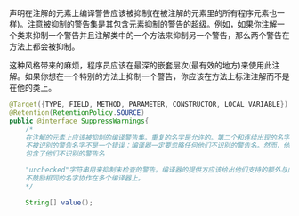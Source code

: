 声明在注解的元素上编译警告应该被抑制\(在被注解的元素里的所有程序元素也一样\)。注意被抑制的警告集是其包含元素抑制的警告的超级。例如，如果你注解一个类来抑制一个警告并且注解类中的一个方法来抑制另一个警告，那么两个警告在方法上都会被抑制。

这种风格带来的麻烦，程序员应该在最深的嵌套层次\(最有效的地方\)来使用此注解。如果你想在一个特别的方法上抑制一个警告，你应该在方法上标注注解而不是在他的类上。

```java
@Target({TYPE, FIELD, METHOD, PARAMETER, CONSTRUCTOR, LOCAL_VARIABLE})
@Retention(RetentionPolicy.SOURCE)
public @interface SuppressWarnings{
    /*
    在注解的元素上应该被抑制的编译警告集。重复的名字是允许的。第二个和连续出现的名字会被忽略。出现
    不被识别的警告名字不是一个错误：编译器一定要忽略任何他们不识别的警告名。然而，他们是有权利发出一个警告的如果一个注解
    包含了他们不识别的警告名

    "unchecked"字符串用来抑制未检查的警告。编译器的提供方应该给出他们支持的额外与此注解协作的警告名。
    不鼓励相同的名字协作在多个编译器上。 
    */

    String[] value();
```



